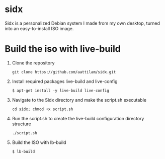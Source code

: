 
# sidx
Sidx is a personalized Debian system I made from my own desktop, turned into an easy-to-install ISO image.

# Build the iso with live-build

1. Clone the repository

      ```git clone https://github.com/aattilam/sidx.git```
 
2. Install required packages live-build and live-config

      ```$ apt-get install -y live-build live-config```

3. Navigate to the Sidx directory and make the script.sh executable

      ```cd sidx; chmod +x script.sh```
 
4. Run the script.sh to create the live-build configuration directory structure

      ```./script.sh```
 
5. Build the ISO with lb-build

      ```$ lb-build```
